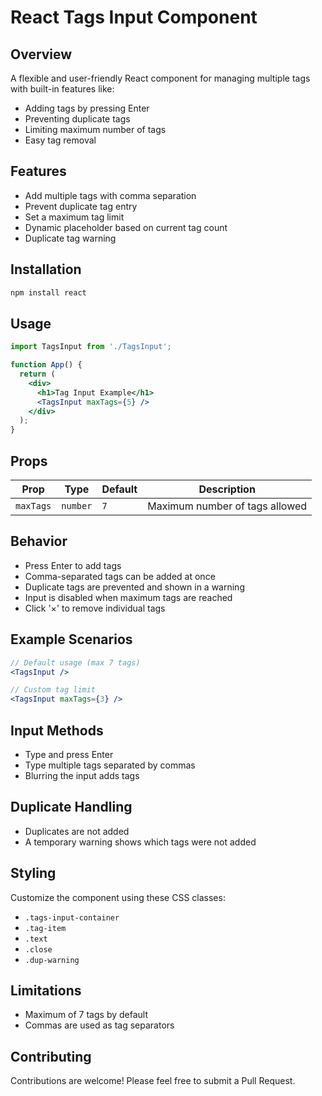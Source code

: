 # React Tags Input Component

## Overview
A flexible and user-friendly React component for managing multiple tags with built-in features like:
- Adding tags by pressing Enter
- Preventing duplicate tags
- Limiting maximum number of tags
- Easy tag removal

## Features
- Add multiple tags with comma separation
- Prevent duplicate tag entry
- Set a maximum tag limit
- Dynamic placeholder based on current tag count
- Duplicate tag warning

## Installation
```bash
npm install react
```

## Usage
```jsx
import TagsInput from './TagsInput';

function App() {
  return (
    <div>
      <h1>Tag Input Example</h1>
      <TagsInput maxTags={5} />
    </div>
  );
}
```

## Props
| Prop | Type | Default | Description |
|------|------|---------|-------------|
| `maxTags` | `number` | `7` | Maximum number of tags allowed |

## Behavior
- Press Enter to add tags
- Comma-separated tags can be added at once
- Duplicate tags are prevented and shown in a warning
- Input is disabled when maximum tags are reached
- Click '×' to remove individual tags

## Example Scenarios
```jsx
// Default usage (max 7 tags)
<TagsInput />

// Custom tag limit
<TagsInput maxTags={3} />
```

## Input Methods
- Type and press Enter
- Type multiple tags separated by commas
- Blurring the input adds tags

## Duplicate Handling
- Duplicates are not added
- A temporary warning shows which tags were not added

## Styling
Customize the component using these CSS classes:
- `.tags-input-container`
- `.tag-item`
- `.text`
- `.close`
- `.dup-warning`

## Limitations
- Maximum of 7 tags by default
- Commas are used as tag separators

## Contributing
Contributions are welcome! Please feel free to submit a Pull Request.